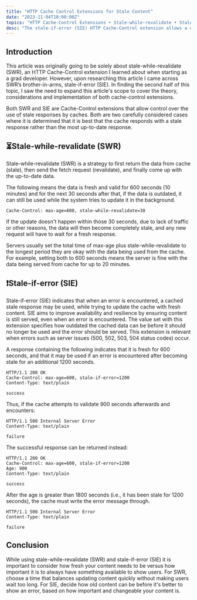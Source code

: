 ```yaml
---
title: "HTTP Cache Control Extensions for Stale Content"
date: "2023-11-04T10:00:00Z"
topics: "HTTP Cache-Control Extensions • Stale-while-revalidate • Stale-if-error"
desc: "The stale-if-error (SIE) HTTP Cache-Control extension allows a cache to return stale cache in favour of returning a hard error, improving availability. The stale-while-revalidate (SWR) HTTP Cache-Control extension allows a cache to immediately return a stale response while it revalidates it in the background, thereby hiding latency."
---
```


## Introduction

This article was originally going to be solely about stale-while-revalidate (SWR), an HTTP Cache-Control extension I learned about when starting as a grad developer. However, upon researching this article I came across SWR’s brother-in-arms, stale-if-error (SIE). In finding the second half of this topic, I saw the need to expand this article's scope to cover the theory, considerations and implementation of both cache-control extensions.

Both SWR and SIE are Cache-Control extensions that allow control over the use of stale responses by caches. Both are two carefully considered cases where it is determined that it is best that the cache responds with a stale response rather than the most up-to-date response. 

## ⏳Stale-while-revalidate (SWR)

Stale-while-revalidate (SWR) is a strategy to first return the data from cache (stale), then send the fetch request (revalidate), and finally come up with the up-to-date data. 

The following means the data is fresh and valid for 600 seconds (10 minutes) and for the next 30 seconds after that, if the data is outdated, it can still be used while the system tries to update it in the background. 

```http
Cache-Control: max-age=600, stale-while-revalidate=30
```

If the update doesn't happen within those 30 seconds, due to lack of traffic or other reasons, the data will then become completely stale, and any new request will have to wait for a fresh response.

Servers usually set the total time of max-age plus stale-while-revalidate to the longest period they are okay with the data being used from the cache. For example, setting both to 600 seconds means the server is fine with the data being served from cache for up to 20 minutes.

## ❗Stale-if-error (SIE)

Stale-if-error (SIE) indicates that when an error is encountered, a cached stale response may be used, while trying to update the cache with fresh content. SIE aims to improve availability and resilience by ensuring content is still served, even when an error is encountered. The value set with this extension specifies how outdated the cached data can be before it should no longer be used and the error should be served. This extension is relevant when errors such as server issues (500, 502, 503, 504 status codes) occur.

A response containing the following indicates that it is fresh for 600 seconds, and that it may be used if an error is encountered after becoming stale for an additional 1200 seconds.

```http
HTTP/1.1 200 OK
Cache-Control: max-age=600, stale-if-error=1200
Content-Type: text/plain

success
```

Thus, if the cache attempts to validate 900 seconds afterwards and encounters:

```http
HTTP/1.1 500 Internal Server Error
Content-Type: text/plain

failure
```

The successful response can be returned instead:

```http
HTTP/1.1 200 OK
Cache-Control: max-age=600, stale-if-error=1200
Age: 900
Content-Type: text/plain

success
```

After the age is greater than 1800 seconds (i.e., it has been stale for 1200 seconds), the cache must write the error message through.

```http
HTTP/1.1 500 Internal Server Error
Content-Type: text/plain

failure
```

## Conclusion

While using stale-while-revalidate (SWR) and stale-if-error (SIE) it is important to consider how fresh your content needs to be versus how important it is to always have something available to show users. For SWR, choose a time that balances updating content quickly without making users wait too long. For SIE, decide how old content can be before it's better to show an error, based on how important and changeable your content is.
